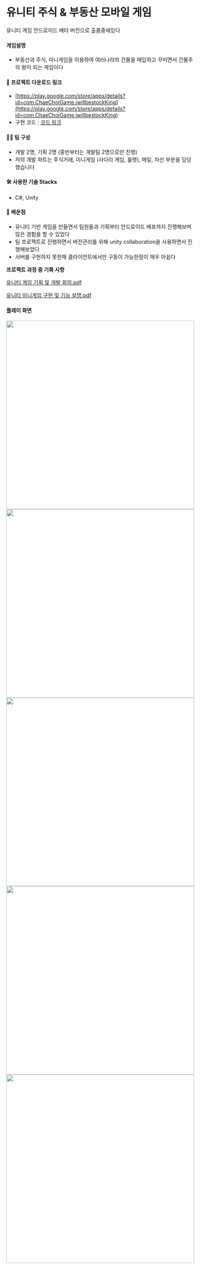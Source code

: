 # 유니티 주식 & 부동산 모바일 게임

유니티 게임 안드로이드 베타 버전으로 출품중에있다

#### 게임설명 
- 부동산과 주식, 미니게임을 이용하여 여러나라의 건물을 매입하고 꾸미면서 건물주의 왕이 되는 게임이다

#### 👾 프로젝트 다운로드 링크

- [https://play.google.com/store/apps/details?id=com.ChaeChoiGame.iwillbestockKing](https://play.google.com/store/apps/details?id=com.ChaeChoiGame.iwillbestockKing)
- 구현 코드 : [코드 링크](https://github.com/choiwoonsik/UnityGame2020/tree/master/TeamProject/Assets/Scripts)

#### 🧑‍💻 팀 구성

- 개발 2명, 기획 2명 (중반부터는 개발팀 2명으로만 진행)
- 저의 개발 파트는 주식거래, 미니게임 (사다리 게임, 룰렛), 메일, 자산 부분을 담당했습니다

#### 🛠 사용한 기술 Stacks

- C#, Unity

#### 🐢 배운점

- 유니티 기반 게임을 만들면서 팀원들과 기획부터 안드로이드 배포까지 진행해보며 많은 경험을 할 수 있었다
- 팀 프로젝트로 진행하면서 버전관리를 위해 unity collaboration을 사용하면서 진행해보았다
- 서버를 구현하지 못한채 클라이언트에서만 구동이 가능한점이 매우 아쉽다

**프로젝트 과정 중 기록 사항**

[유니티 게임 기획 및 개발 회의.pdf](https://github.com/choiwoonsik/UnityGame2020/files/6645277/default.pdf)

[유니티 미니게임 구현 및 기능 설명.pdf](https://github.com/choiwoonsik/UnityGame2020/files/6645278/default.pdf)

#### 플레이 화면

<img src="https://user-images.githubusercontent.com/42247724/121832783-d9f25500-cd05-11eb-8c5d-e417c7b1806f.png" width="500">
<img src="https://user-images.githubusercontent.com/42247724/121832785-dbbc1880-cd05-11eb-9756-475ce75c828e.png" width="500">
<img src="https://user-images.githubusercontent.com/42247724/121832786-dc54af00-cd05-11eb-8c4f-189093d1d78d.png" width="500">
<img src="https://user-images.githubusercontent.com/42247724/121832788-dced4580-cd05-11eb-8d05-9d74dec9bff3.png" width="500">
<img src="https://user-images.githubusercontent.com/42247724/121832789-dd85dc00-cd05-11eb-85d3-4152fef9fa46.png" width="500">
